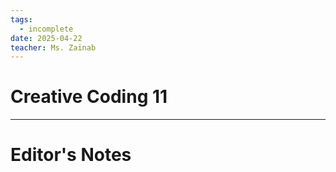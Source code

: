 ```yaml
---
tags:
  - incomplete
date: 2025-04-22
teacher: Ms. Zainab
---
```

# Creative Coding 11

----------------------------------------------------------------
# Editor's Notes

